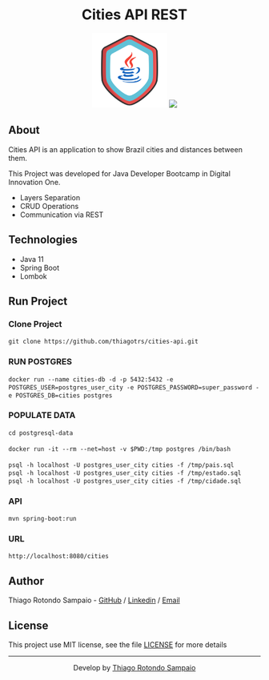 <h1 align="center">Cities API REST</h1>

<p align="center">
<img src="./java-developer.png" height="150px" />
<img src="https://raw.githubusercontent.com/spring-projects/spring-framework/main/src/docs/spring-framework.png" height="150px" />
</p>

## About

Cities API is an application to show Brazil cities and distances between them.

This Project was developed for Java Developer Bootcamp in Digital Innovation One.

- Layers Separation
- CRUD Operations
- Communication via REST

## Technologies

- Java 11
- Spring Boot
- Lombok

## Run Project

### Clone Project

```git
git clone https://github.com/thiagotrs/cities-api.git
```

### RUN POSTGRES

```shell
docker run --name cities-db -d -p 5432:5432 -e POSTGRES_USER=postgres_user_city -e POSTGRES_PASSWORD=super_password -e POSTGRES_DB=cities postgres
```

### POPULATE DATA

```shell
cd postgresql-data

docker run -it --rm --net=host -v $PWD:/tmp postgres /bin/bash

psql -h localhost -U postgres_user_city cities -f /tmp/pais.sql
psql -h localhost -U postgres_user_city cities -f /tmp/estado.sql
psql -h localhost -U postgres_user_city cities -f /tmp/cidade.sql
```

### API

```shell
mvn spring-boot:run
```

### URL

```
http://localhost:8080/cities
```

## Author

Thiago Rotondo Sampaio - [GitHub](https://github.com/thiagotrs) / [Linkedin](https://www.linkedin.com/in/thiago-rotondo-sampaio) / [Email](mailto:thiagorot@gmail.com)

## License

This project use MIT license, see the file [LICENSE](./LICENSE.md) for more details

---

<p align="center">Develop by <a href="https://github.com/thiagotrs">Thiago Rotondo Sampaio</a></p>